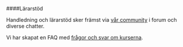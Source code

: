####Lärarstöd

Handledning och lärarstöd sker främst via [vår community](community) i forum och diverse chatter.

Vi har skapat en FAQ med [frågor och svar om kurserna](kurser/faq).
